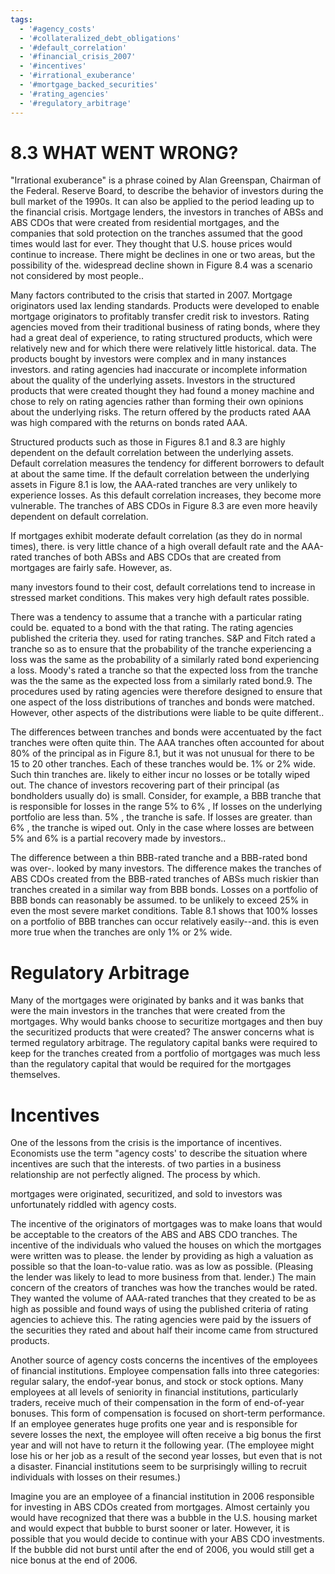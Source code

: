 ```yaml
---
tags:
  - '#agency_costs'
  - '#collateralized_debt_obligations'
  - '#default_correlation'
  - '#financial_crisis_2007'
  - '#incentives'
  - '#irrational_exuberance'
  - '#mortgage_backed_securities'
  - '#rating_agencies'
  - '#regulatory_arbitrage'
---
```

# 8.3 WHAT WENT WRONG?  

"Irrational exuberance" is a phrase coined by Alan Greenspan, Chairman of the Federal. Reserve Board, to describe the behavior of investors during the bull market of the 1990s. It can also be applied to the period leading up to the financial crisis. Mortgage lenders, the investors in tranches of ABSs and ABS CDOs that were created from residential mortgages, and the companies that sold protection on the tranches assumed that the good times would last for ever. They thought that U.S. house prices would continue to increase. There might be declines in one or two areas, but the possibility of the. widespread decline shown in Figure 8.4 was a scenario not considered by most people..  

Many factors contributed to the crisis that started in 2007. Mortgage originators used lax lending standards. Products were developed to enable mortgage originators to profitably transfer credit risk to investors. Rating agencies moved from their traditional business of rating bonds, where they had a great deal of experience, to rating structured products, which were relatively new and for which there were relatively little historical. data. The products bought by investors were complex and in many instances investors. and rating agencies had inaccurate or incomplete information about the quality of the underlying assets. Investors in the structured products that were created thought they had found a money machine and chose to rely on rating agencies rather than forming their own opinions about the underlying risks. The return offered by the products rated AAA was high compared with the returns on bonds rated AAA.  

Structured products such as those in Figures 8.1 and 8.3 are highly dependent on the default correlation between the underlying assets. Default correlation measures the tendency for different borrowers to default at about the same time. If the default correlation between the underlying assets in Figure 8.1 is low, the AAA-rated tranches are very unlikely to experience losses. As this default correlation increases, they become more vulnerable. The tranches of ABS CDOs in Figure 8.3 are even more heavily dependent on default correlation.  

If mortgages exhibit moderate default correlation (as they do in normal times), there. is very little chance of a high overall default rate and the AAA-rated tranches of both ABSs and ABS CDOs that are created from mortgages are fairly safe. However, as.  

many investors found to their cost, default correlations tend to increase in stressed market conditions. This makes very high default rates possible.  

There was a tendency to assume that a tranche with a particular rating could be. equated to a bond with the that rating. The rating agencies published the criteria they. used for rating tranches. S&P and Fitch rated a tranche so as to ensure that the probability of the tranche experiencing a loss was the same as the probability of a similarly rated bond experiencing a loss. Moody's rated a tranche so that the expected loss from the tranche was the the same as the expected loss from a similarly rated bond.9. The procedures used by rating agencies were therefore designed to ensure that one aspect of the loss distributions of tranches and bonds were matched. However, other aspects of the distributions were liable to be quite different..  

The differences between tranches and bonds were accentuated by the fact tranches were often quite thin. The AAA tranches often accounted for about $80\%$ of the principal as in Figure 8.1, but it was not unusual for there to be 15 to 20 other tranches. Each of these tranches would be. $1\%$ or $2\%$ wide. Such thin tranches are. likely to either incur no losses or be totally wiped out. The chance of investors recovering part of their principal (as bondholders usually do) is small. Consider, for example, a BBB tranche that is responsible for losses in the range $5\%$ to $6\%$ , If losses on the underlying portfolio are less than. $5\%$ , the tranche is safe. If losses are greater. than $6\%$ , the tranche is wiped out. Only in the case where losses are between $5\%$ and $6\%$ is a partial recovery made by investors..  

The difference between a thin BBB-rated tranche and a BBB-rated bond was over-. looked by many investors. The difference makes the tranches of ABS CDOs created from the BBB-rated tranches of ABSs much riskier than tranches created in a similar way from BBB bonds. Losses on a portfolio of BBB bonds can reasonably be assumed. to be unlikely to exceed $25\%$ in even the most severe market conditions. Table 8.1 shows that $100\%$ losses on a portfolio of BBB tranches can occur relatively easily--and. this is even more true when the tranches are only $1\%$ or $2\%$ wide.  

# Regulatory Arbitrage  

Many of the mortgages were originated by banks and it was banks that were the main investors in the tranches that were created from the mortgages. Why would banks choose to securitize mortgages and then buy the securitized products that were created? The answer concerns what is termed regulatory arbitrage. The regulatory capital banks were required to keep for the tranches created from a portfolio of mortgages was much less than the regulatory capital that would be required for the mortgages themselves.  

# Incentives  

One of the lessons from the crisis is the importance of incentives. Economists use the term "agency costs' to describe the situation where incentives are such that the interests. of two parties in a business relationship are not perfectly aligned. The process by which.  

mortgages were originated, securitized, and sold to investors was unfortunately riddled with agency costs.  

The incentive of the originators of mortgages was to make loans that would be acceptable to the creators of the ABS and ABS CDO tranches. The incentive of the individuals who valued the houses on which the mortgages were written was to please. the lender by providing as high a valuation as possible so that the loan-to-value ratio. was as low as possible. (Pleasing the lender was likely to lead to more business from that. lender.) The main concern of the creators of tranches was how the tranches would be rated. They wanted the volume of AAA-rated tranches that they created to be as high as possible and found ways of using the published criteria of rating agencies to achieve this. The rating agencies were paid by the issuers of the securities they rated and about half their income came from structured products.  

Another source of agency costs concerns the incentives of the employees of financial institutions. Employee compensation falls into three categories: regular salary, the endof-year bonus, and stock or stock options. Many employees at all levels of seniority in financial institutions, particularly traders, receive much of their compensation in the form of end-of-year bonuses. This form of compensation is focused on short-term performance. If an employee generates huge profits one year and is responsible for severe losses the next, the employee will often receive a big bonus the first year and will not have to return it the following year. (The employee might lose his or her job as a result of the second year losses, but even that is not a disaster. Financial institutions seem to be surprisingly willing to recruit individuals with losses on their resumes.)  

Imagine you are an employee of a financial institution in 2006 responsible for investing in ABS CDOs created from mortgages. Almost certainly you would have recognized that there was a bubble in the U.S. housing market and would expect that bubble to burst sooner or later. However, it is possible that you would decide to continue with your ABS CDO investments. If the bubble did not burst until after the end of 2006, you would still get a nice bonus at the end of 2006.  
